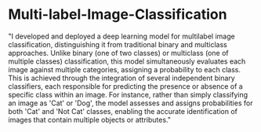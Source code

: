 # Multi-label-Image-Classification

"I developed and deployed a deep learning model for multilabel image classification, distinguishing it from traditional binary and multiclass approaches. Unlike binary (one of two classes) or multiclass (one of multiple classes) classification, this model simultaneously evaluates each image against multiple categories, assigning a probability to each class. This is achieved through the integration of several independent binary classifiers, each responsible for predicting the presence or absence of a specific class within an image. For instance, rather than simply classifying an image as 'Cat' or 'Dog', the model assesses and assigns probabilities for both 'Cat' and 'Not Cat' classes, enabling the accurate identification of images that contain multiple objects or attributes."


